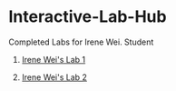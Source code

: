 # Interactive-Lab-Hub

Completed Labs for Irene Wei. Student

1. [Irene Wei's Lab 1](https://github.com/zicongwei/Interactive-Lab-Hub/tree/master/lab1)

2. [Irene Wei's Lab 2](https://github.com/zicongwei/IDD-Fa19-Lab2)
